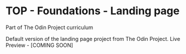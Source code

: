 # TOP - Foundations - Landing page
Part of The Odin Project curriculum

Default version of the landing page project from The Odin Project.
Live Preview - [COMING SOON]

